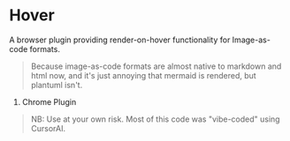 # Hover
A browser plugin providing render-on-hover functionality for Image-as-code formats.
> Because image-as-code formats are almost native to markdown and html now, and it's just annoying that mermaid is rendered, but plantuml isn't.


1. Chrome Plugin


> NB: Use at your own risk. Most of this code was "vibe-coded" using CursorAI.
